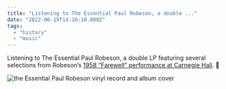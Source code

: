 ```yaml
---
title: "Listening to The Essential Paul Robeson, a double ..."
date: "2022-06-19T14:10:10.000Z"
tags: 
  - "history"
  - "music"
---
```


Listening to The Essential Paul Robeson, a double LP featuring several selections from Robeson’s [1958 “Farewell” performance at Carnegie Hall](https://www.carnegiehall.org/About/History/Carnegie-Hall-Icons/Paul-Robeson). 🎵

![the Essential Paul Robeson vinyl record and album cover](images/0283c5e755.jpg)
